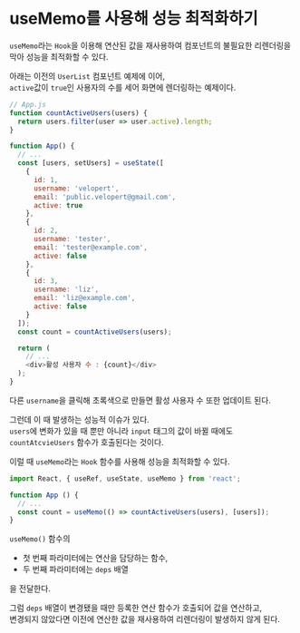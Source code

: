 # useMemo를 사용해 성능 최적화하기 

`useMemo`라는 `Hook`을 이용해 연산된 값을 재사용하여 컴포넌트의 불필요한 리렌더링을 막아 성능을 최적화할 수 있다. 

아래는 이전의 `UserList` 컴포넌트 예제에 이어,    
`active`값이 `true`인 사용자의 수를 세어 화면에 렌더링하는 예제이다.


```js
// App.js
function countActiveUsers(users) {
  return users.filter(user => user.active).length;
}

function App() {
  // ...
  const [users, setUsers] = useState([
    {
      id: 1,
      username: 'velopert',
      email: 'public.velopert@gmail.com',
      active: true
    },
    {
      id: 2,
      username: 'tester',
      email: 'tester@example.com',
      active: false
    },
    {
      id: 3,
      username: 'liz',
      email: 'liz@example.com',
      active: false
    }
  ]);
  const count = countActiveUsers(users);

  return (
    // ...
    <div>활성 사용자 수 : {count}</div>
  );
}
```

다른 `username`을 클릭해 초록색으로 만들면 활성 사용자 수 또한 업데이트 된다.   

그런데 이 때 발생하는 성능적 이슈가 있다.     
`users`에 변화가 있을 때 뿐만 아니라 `input` 태그의 값이 바뀔 때에도 `countAtcvieUsers` 함수가 호출된다는 것이다.

이럴 때 `useMemo`라는 `Hook` 함수를 사용해 성능을 최적화할 수 있다. 

```js
import React, { useRef, useState, useMemo } from 'react';

function App () {
  // ...
  const count = useMemo(() => countActiveUsers(users), [users]);
}
```


`useMemo()` 함수의 

- 첫 번째 파라미터에는 연산을 담당하는 함수,
- 두 번째 파라미터에는 `deps` 배열    

을 전달한다. 

그럼 `deps` 배열이 변경됐을 때만 등록한 연산 함수가 호출되어 값을 연산하고,   
변경되지 않았다면 이전에 연산한 값을 재사용하여 리렌더링이 발생하지 않게 된다. 






